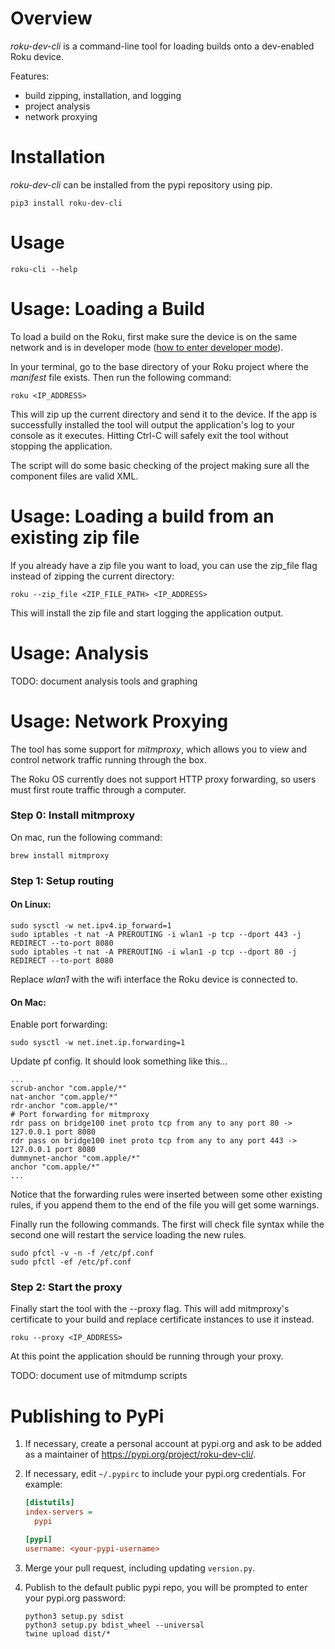 # Overview

_roku-dev-cli_ is a command-line tool for loading builds onto a dev-enabled Roku
device.

Features:

- build zipping, installation, and logging
- project analysis
- network proxying

# Installation

_roku-dev-cli_ can be installed from the pypi repository using pip.

```shell
pip3 install roku-dev-cli
```

# Usage

`roku-cli --help`

# Usage: Loading a Build

To load a build on the Roku, first make sure the device is on the same network
and is in developer mode
([how to enter developer mode](https://sdkdocs.roku.com/display/sdkdoc/Loading+and+Running+Your+Application#LoadingandRunningYourApplication-EnablingDevelopmentModeonyourbox)).

In your terminal, go to the base directory of your Roku project where the
_manifest_ file exists. Then run the following command:

```shell
roku <IP_ADDRESS>
```

This will zip up the current directory and send it to the device. If the app is
successfully installed the tool will output the application's log to your
console as it executes. Hitting Ctrl-C will safely exit the tool without
stopping the application.

The script will do some basic checking of the project making sure all the
component files are valid XML.

# Usage: Loading a build from an existing zip file

If you already have a zip file you want to load, you can use the zip_file flag
instead of zipping the current directory:

```shell
roku --zip_file <ZIP_FILE_PATH> <IP_ADDRESS>
```

This will install the zip file and start logging the application output.

# Usage: Analysis

TODO: document analysis tools and graphing

# Usage: Network Proxying

The tool has some support for _mitmproxy_, which allows you to view and control
network traffic running through the box.

The Roku OS currently does not support HTTP proxy forwarding, so users must
first route traffic through a computer.

### Step 0: Install mitmproxy

On mac, run the following command:

```shell
brew install mitmproxy
```

### Step 1: Setup routing

#### On Linux:

```shell
sudo sysctl -w net.ipv4.ip_forward=1
sudo iptables -t nat -A PREROUTING -i wlan1 -p tcp --dport 443 -j REDIRECT --to-port 8080
sudo iptables -t nat -A PREROUTING -i wlan1 -p tcp --dport 80 -j REDIRECT --to-port 8080
```

Replace _wlan1_ with the wifi interface the Roku device is connected to.

#### On Mac:

Enable port forwarding:

```shell
sudo sysctl -w net.inet.ip.forwarding=1
```

Update pf config. It should look something like this...

```shell
...
scrub-anchor "com.apple/*"
nat-anchor "com.apple/*"
rdr-anchor "com.apple/*"
# Port forwarding for mitmproxy
rdr pass on bridge100 inet proto tcp from any to any port 80 -> 127.0.0.1 port 8080
rdr pass on bridge100 inet proto tcp from any to any port 443 -> 127.0.0.1 port 8080
dummynet-anchor "com.apple/*"
anchor "com.apple/*"
...
```

Notice that the forwarding rules were inserted between some other existing
rules, if you append them to the end of the file you will get some warnings.

Finally run the following commands. The first will check file syntax while the
second one will restart the service loading the new rules.

```shell
sudo pfctl -v -n -f /etc/pf.conf
sudo pfctl -ef /etc/pf.conf
```

### Step 2: Start the proxy

Finally start the tool with the --proxy flag. This will add mitmproxy's
certificate to your build and replace certificate instances to use it instead.

```shell
roku --proxy <IP_ADDRESS>
```

At this point the application should be running through your proxy.

TODO: document use of mitmdump scripts

# Publishing to PyPi

1.  If necessary, create a personal account at pypi.org and ask to be added as a
    maintainer of https://pypi.org/project/roku-dev-cli/.

2.  If necessary, edit `~/.pypirc` to include your pypi.org credentials. For
    example:

    ```ini
    [distutils]
    index-servers =
      pypi

    [pypi]
    username: <your-pypi-username>
    ```

3.  Merge your pull request, including updating `version.py`.

4.  Publish to the default public pypi repo, you will be prompted to enter your
    pypi.org password:

    ```shell
    python3 setup.py sdist
    python3 setup.py bdist_wheel --universal
    twine upload dist/*
    ```
